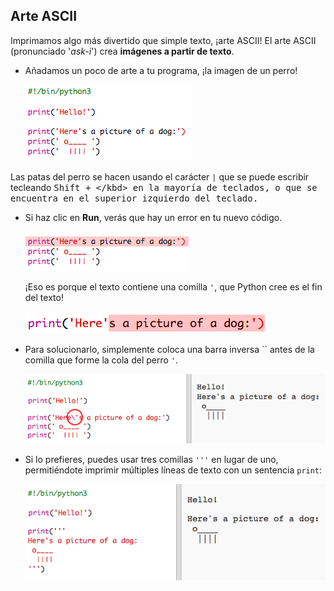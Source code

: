 ## Arte ASCII

Imprimamos algo más divertido que simple texto, ¡arte ASCII! El arte ASCII (pronunciado '*ask-i*') crea **imágenes a partir de texto**.

+ Añadamos un poco de arte a tu programa, ¡la imagen de un perro!
    
    ![screenshot](images/me-dog.png)

Las patas del perro se hacen usando el carácter `|` que se puede escribir tecleando <kbd>Shift + \</kbd> en la mayoría de teclados, o que se encuentra en el superior izquierdo del teclado.

+ Si haz clic en **Run**, verás que hay un error en tu nuevo código.
    
    ![screenshot](images/me-dog-bug.png)
    
    ¡Eso es porque el texto contiene una comilla `'`, que Python cree es el fin del texto!
    
    ![screenshot](images/me-dog-quote.png)

+ Para solucionarlo, simplemente coloca una barra inversa `` antes de la comilla que forme la cola del perro `'`.
    
    ![screenshot](images/me-dog-bug-fix.png)

+ Si lo prefieres, puedes usar tres comillas `'''` en lugar de uno, permitiéndote imprimir múltiples líneas de texto con un sentencia `print`:
    
    ![screenshot](images/me-dog-triple-quote.png)